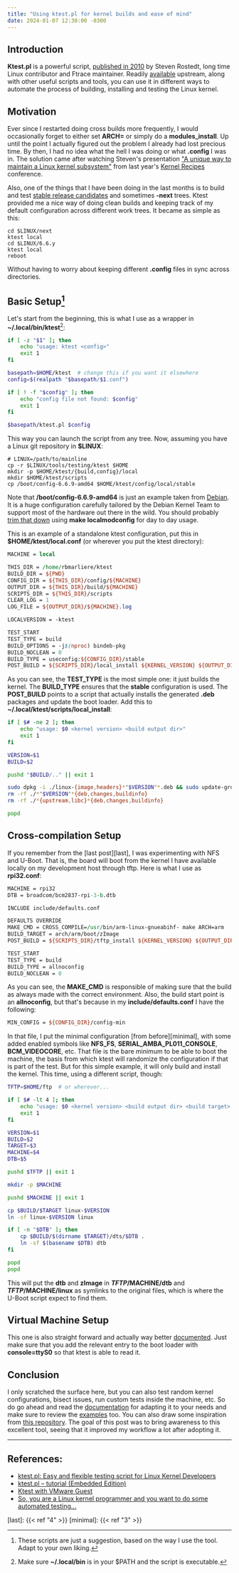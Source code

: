 ```yaml
---
title: "Using ktest.pl for kernel builds and ease of mind"
date: 2024-01-07 12:30:00 -0300
---
```


## Introduction

**Ktest.pl** is a powerful script, [published in 2010][announce] by Steven Rostedt, long
time Linux contributor and Ftrace maintainer. Readily [available][ktest] upstream, along
with other useful scripts and tools, you can use it in different ways to automate the
process of building, installing and testing the Linux kernel.

## Motivation

Ever since I restarted doing cross builds more frequently, I would occasionally forget
to either set **ARCH=** or simply do a **modules_install**. Up until the point I
actually figured out the problem I already had lost precious time. By then, I had no
idea what the hell I was doing or what **.config** I was in. The solution came after
watching Steven's presentation ["A unique way to maintain a Linux kernel
subsystem"][rostedt] from last year's [Kernel Recipes][recipes] conference.

Also, one of the things that I have been doing in the last months is to build and test
[stable release candidates][stable-rc] and sometimes **-next** trees. Ktest provided me
a nice way of doing clean builds and keeping track of my default configuration across
different work trees. It became as simple as this:

```shell
cd $LINUX/next
ktest local
cd $LINUX/6.6.y
ktest local
reboot
```

Without having to worry about keeping different **.config** files in sync across
directories.

## Basic Setup[^1]

Let's start from the beginning, this is what I use as a wrapper in
**~/.local/bin/ktest**[^2]:

```bash
if [ -z "$1" ]; then
    echo "usage: ktest <config>"
    exit 1
fi

basepath=$HOME/ktest  # change this if you want it elsewhere
config=$(realpath "$basepath/$1.conf")

if [ ! -f "$config" ]; then
    echo "config file not found: $config"
    exit 1
fi

$basepath/ktest.pl $config
```

This way you can launch the script from any tree. Now, assuming you have a Linux git
repository in **$LINUX**:

```shell
# LINUX=/path/to/mainline
cp -r $LINUX/tools/testing/ktest $HOME
mkdir -p $HOME/ktest/{build,config}/local
mkdir $HOME/ktest/scripts
cp /boot/config-6.6.9-amd64 $HOME/ktest/config/local/stable
```

Note that **/boot/config-6.6.9-amd64** is just an example taken from [Debian][debpkg].
It is a huge configuration carefully tailored by the Debian Kernel Team to support most
of the hardware out there in the wild. You should probably [trim that down][trim] using
**make localmodconfig** for day to day usage.

This is an example of a standalone ktest configuration, put this in
**$HOME/ktest/local.conf** (or wherever you put the ktest directory):

```perl
MACHINE = local

THIS_DIR = /home/rbmarliere/ktest
BUILD_DIR = ${PWD}
CONFIG_DIR = ${THIS_DIR}/config/${MACHINE}
OUTPUT_DIR = ${THIS_DIR}/build/${MACHINE}
SCRIPTS_DIR = ${THIS_DIR}/scripts
CLEAR_LOG = 1
LOG_FILE = ${OUTPUT_DIR}/${MACHINE}.log

LOCALVERSION = -ktest

TEST_START
TEST_TYPE = build
BUILD_OPTIONS = -j$(nproc) bindeb-pkg
BUILD_NOCLEAN = 0
BUILD_TYPE = useconfig:${CONFIG_DIR}/stable
POST_BUILD = ${SCRIPTS_DIR}/local_install ${KERNEL_VERSION} ${OUTPUT_DIR}
```

As you can see, the **TEST_TYPE** is the most simple one: it just builds the kernel. The
**BUILD_TYPE** ensures that the **stable** configuration is used. The **POST_BUILD**
points to a script that actually installs the generated **.deb** packages and update the
boot loader. Add this to **~/.local/ktest/scripts/local_install**:

```bash
if [ $# -ne 2 ]; then
    echo "usage: $0 <kernel version> <build output dir>"
    exit 1
fi

VERSION=$1
BUILD=$2

pushd "$BUILD/.." || exit 1

sudo dpkg -i ./linux-{image,headers}*"$VERSION"*.deb && sudo update-grub
rm -rf ./*"$VERSION"*{deb,changes,buildinfo}
rm -rf ./*{upstream,libc}*{deb,changes,buildinfo}

popd
```

## Cross-compilation Setup

If you remember from the [last post][last], I was experimenting with NFS and U-Boot.
That is, the board will boot from the kernel I have available locally on my development
host through tftp. Here is what I use as **rpi32.conf**:

```perl
MACHINE = rpi32
DTB = broadcom/bcm2837-rpi-3-b.dtb

INCLUDE include/defaults.conf

DEFAULTS OVERRIDE
MAKE_CMD = CROSS_COMPILE=/usr/bin/arm-linux-gnueabihf- make ARCH=arm
BUILD_TARGET = arch/arm/boot/zImage
POST_BUILD = ${SCRIPTS_DIR}/tftp_install ${KERNEL_VERSION} ${OUTPUT_DIR} ${BUILD_TARGET} ${MACHINE} ${DTB}

TEST_START
TEST_TYPE = build
BUILD_TYPE = allnoconfig
BUILD_NOCLEAN = 0
```

As you can see, the **MAKE_CMD** is responsible of making sure that the build as always
made with the correct environment. Also, the build start point is an **allnoconfig**,
but that's because in my **include/defaults.conf** I have the following:

```perl
MIN_CONFIG = ${CONFIG_DIR}/config-min
```

In that file, I put the minimal configuration [from before][minimal], with some added
enabled symbols like **NFS_FS**, **SERIAL_AMBA_PL011_CONSOLE**, **BCM_VIDEOCORE**, etc.
That file is the bare minimum to be able to boot the machine, the basis from which ktest
will randomize the configuration if that is part of the test. But for this simple example,
it will only build and install the kernel. This time, using a different script, though:

```bash
TFTP=$HOME/ftp  # or wherever...

if [ $# -lt 4 ]; then
    echo "usage: $0 <kernel version> <build output dir> <build target> <machine> [dtb]"
    exit 1
fi

VERSION=$1
BUILD=$2
TARGET=$3
MACHINE=$4
DTB=$5

pushd $TFTP || exit 1

mkdir -p $MACHINE

pushd $MACHINE || exit 1

cp $BUILD/$TARGET linux-$VERSION
ln -sf linux-$VERSION linux

if [ -n "$DTB" ]; then
    cp $BUILD/$(dirname $TARGET)/dts/$DTB .
    ln -sf $(basename $DTB) dtb
fi

popd
popd
```

This will put the **dtb** and **zImage** in **$TFTP/$MACHINE/dtb** and
**$TFTP/$MACHINE/linux** as symlinks to the original files, which is where the U-Boot
script expect to find them.

## Virtual Machine Setup

This one is also straight forward and actually way better [documented][vm]. Just make
sure that you add the relevant entry to the boot loader with **console=ttyS0** so that
ktest is able to read it.

## Conclusion

I only scratched the surface here, but you can also test random kernel configurations,
bisect issues, run custom tests inside the machine, etc. So do go ahead and read the
[documentation][doc] for adapting it to your needs and make sure to review the
[examples][examples] too. You can also draw some inspiration from [this
repository][ftrace-ktests]. The goal of this post was to bring awareness to this
excellent tool, seeing that it improved my workflow a lot after adopting it.

---

## References:

- [ktest.pl: Easy and flexible testing script for Linux Kernel Developers][announce]
- [ktest.pl – tutorial (Embedded Edition)][tutorial]
- [Ktest with VMware Guest][hawley]
- [So, you are a Linux kernel programmer and you want to do some automated
  testing...][jordan]

[^1]:
    These scripts are just a suggestion, based on the way I use the tool. Adapt to
    your own liking.

[^2]: Make sure **~/.local/bin** is in your $PATH and the script is executable.

[rostedt]: https://www.youtube.com/watch?v=rMhcCDNAx64
[ktest]: https://git.kernel.org/pub/scm/linux/kernel/git/torvalds/linux.git/tree/tools/testing/ktest
[announce]: https://lore.kernel.org/lkml/1288294944.18238.346.camel@gandalf.stny.rr.com/
[jordan]: https://blogs.oracle.com/linux/post/so-you-are-a-linux-kernel-programmer-and-you-want-to-do-some-automated-testing
[hawley]: https://blogs.vmware.com/opensource/2021/08/31/ktest-with-vmware-guest/
[tutorial]: https://elinux.org/images/f/fd/Automated_Testing_with_ktest.pl_(Embedded_Edition).pdf
[doc]: https://git.kernel.org/pub/scm/linux/kernel/git/torvalds/linux.git/tree/tools/testing/ktest/sample.conf
[stable-rc]: https://git.kernel.org/pub/scm/linux/kernel/git/stable/linux-stable-rc.git
[debpkg]: https://tracker.debian.org/pkg/linux-signed-amd64
[trim]: https://www.kernel.org/doc/html/latest/admin-guide/quickly-build-trimmed-linux.html?highlight=localmodconfig
[vm]: https://git.kernel.org/pub/scm/linux/kernel/git/torvalds/linux.git/tree/tools/testing/ktest/examples/kvm.conf
[ftrace-ktests]: https://github.com/rostedt/ftrace-ktests
[recipes]: https://kernel-recipes.org
[examples]: https://git.kernel.org/pub/scm/linux/kernel/git/torvalds/linux.git/tree/tools/testing/ktest/examples

[last]: {{< ref "4" >}}
[minimal]: {{< ref "3" >}}
